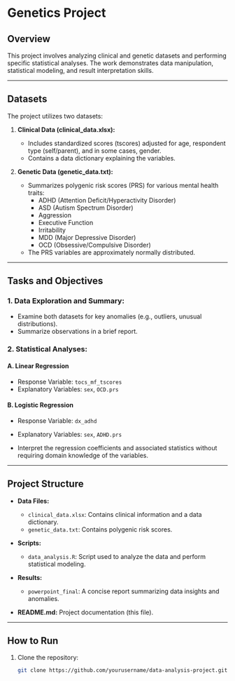 # Genetics Project

## Overview
This project involves analyzing clinical and genetic datasets and performing specific statistical analyses. The work demonstrates data manipulation, statistical modeling, and result interpretation skills.

---

## Datasets

The project utilizes two datasets:

1. **Clinical Data (clinical_data.xlsx):**
   - Includes standardized scores (tscores) adjusted for age, respondent type (self/parent), and in some cases, gender.
   - Contains a data dictionary explaining the variables.

2. **Genetic Data (genetic_data.txt):**
   - Summarizes polygenic risk scores (PRS) for various mental health traits:
     - ADHD (Attention Deficit/Hyperactivity Disorder)
     - ASD (Autism Spectrum Disorder)
     - Aggression
     - Executive Function
     - Irritability
     - MDD (Major Depressive Disorder)
     - OCD (Obsessive/Compulsive Disorder)
   - The PRS variables are approximately normally distributed.

---

## Tasks and Objectives

### 1. **Data Exploration and Summary:**
   - Examine both datasets for key anomalies (e.g., outliers, unusual distributions).
   - Summarize observations in a brief report.

### 2. **Statistical Analyses:**

#### A. Linear Regression
   - Response Variable: `tocs_mf_tscores`
   - Explanatory Variables: `sex`, `OCD.prs`

#### B. Logistic Regression
   - Response Variable: `dx_adhd`
   - Explanatory Variables: `sex`, `ADHD.prs`

   - Interpret the regression coefficients and associated statistics without requiring domain knowledge of the variables.

---

## Project Structure

- **Data Files:**
  - `clinical_data.xlsx`: Contains clinical information and a data dictionary.
  - `genetic_data.txt`: Contains polygenic risk scores.

- **Scripts:**
  - `data_analysis.R`: Script used to analyze the data and perform statistical modeling.

- **Results:**
  - `powerpoint_final`: A concise report summarizing data insights and anomalies.

- **README.md:** Project documentation (this file).

---

## How to Run

1. Clone the repository:
   ```bash
   git clone https://github.com/yourusername/data-analysis-project.git
